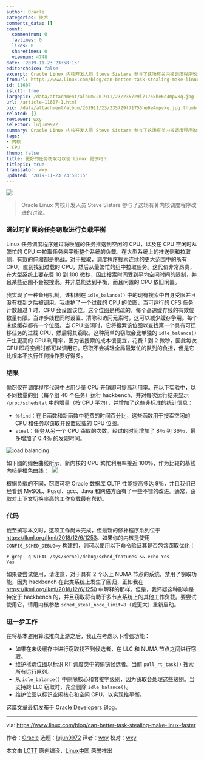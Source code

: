 ```yaml
---
author: Oracle
categories: 技术
comments_data: []
count:
  commentnum: 0
  favtimes: 0
  likes: 0
  sharetimes: 0
  viewnum: 4748
date: '2019-11-23 23:58:15'
editorchoice: false
excerpt: Oracle Linux 内核开发人员 Steve Sistare 参与了这场有关内核调度程序改进的讨论。
fromurl: https://www.linux.com/blog/can-better-task-stealing-make-linux-faster
id: 11607
islctt: true
largepic: /data/attachment/album/201911/23/235729l71755he6e4mpvkq.jpg
url: /article-11607-1.html
pic: /data/attachment/album/201911/23/235729l71755he6e4mpvkq.jpg.thumb.jpg
related: []
reviewer: wxy
selector: lujun9972
summary: Oracle Linux 内核开发人员 Steve Sistare 参与了这场有关内核调度程序改进的讨论。
tags:
- 内核
- CPU
thumb: false
title: 更好的任务窃取可以使 Linux 更快吗？
titlepic: true
translator: wxy
updated: '2019-11-23 23:58:15'
---
```


![](/data/attachment/album/201911/23/235729l71755he6e4mpvkq.jpg)



> 
> Oracle Linux 内核开发人员 Steve Sistare 参与了这场有关内核调度程序改进的讨论。
> 
> 
> 


### 通过可扩展的任务窃取进行负载平衡


Linux 任务调度程序通过将唤醒的任务推送到空闲的 CPU，以及在 CPU 空闲时从繁忙的 CPU 中拉取任务来平衡整个系统的负载。在大型系统上的推送侧和拉取侧，有效的伸缩都是挑战。对于拉取，调度程序搜索连续的更大范围中的所有 CPU，直到找到过载的 CPU，然后从最繁忙的组中拉取任务。这代价非常昂贵，在大型系统上要花费 10 到 100 微秒，因此搜索时间受到平均空闲时间的限制，并且某些范围不会被搜索。并非总能达到平衡，而且闲置的 CPU 依旧闲置。


我实现了一种备用机制，该机制在 `idle_balance()` 中的现有搜索中自身受限并且没有找到之后被调用。我维护了一个过载的 CPU 的位图，当可运行的 CFS 任务计数超过 1 时，CPU 会设置该位。这个位图是稀疏的，每个高速缓存线的有效位数量有限。当许多线程同时设置、清除和访问元素时，这可以减少缓存争用。每个末级缓存都有一个位图。当 CPU 空闲时，它将搜索该位图以查找第一个具有可迁移任务的过载 CPU，然后将其窃取。这种简单的窃取会比单独的 `idle_balance()` 产生更高的 CPU 利用率，因为该搜索的成本很便宜，花费 1 到 2 微秒，因此每次 CPU 即将空闲时都可以调用它。窃取不会减轻全局最繁忙的队列的负担，但是它比根本不执行任何操作要好得多。


### 结果


偷窃仅在调度程序代码中占用少量 CPU 开销即可提高利用率。在以下实验中，以不同数量的组（每个组 40 个任务）运行 hackbench，并对每次运行结果显示 `/proc/schedstat` 中的增量（按 CPU 平均），并增加了这些非标准的统计信息：


* `％find`：在旧函数和新函数中花费的时间百分比，这些函数用于搜索空闲的 CPU 和任务以窃取并设置过载的 CPU 位图。
* `steal`：任务从另一个 CPU 窃取的次数。经过的时间增加了 8％ 到 36％，最多增加了 0.4％ 的发现时间。


![load balancing](/data/attachment/album/201911/23/235819qjcu3i3c9av7147u.png "load balancing")


​​如下图的绿色曲线所示，新内核的 CPU 繁忙利用率接近 100％，作为比较的基线内核是橙色曲线： ​​ ![](/data/attachment/album/201911/23/235822p3d67ddozped52db.png)


根据负载的不同，窃取可将 Oracle 数据库 OLTP 性能提高多达 9％，并且我们已经看到 MySQL、Pgsql、gcc、Java 和网络方面有了一些不错的改进。通常，窃取对上下文切换率高的工作负载最有帮助。


### 代码


截至撰写本文时，这项工作尚未完成，但最新的修补程序系列位于 <https://lkml.org/lkml/2018/12/6/1253>。如果你的内核是使用 `CONFIG_SCHED_DEBUG=y` 构建的，则可以使用以下命令验证其是否包含窃取优化：



```
# grep -q STEAL /sys/kernel/debug/sched_features && echo Yes
Yes
```

如果要尝试使用，请注意，对于具有 2 个以上 NUMA 节点的系统，禁用了窃取功能，因为 hackbench 在此类系统上发生了回归，正如我在 <https://lkml.org/lkml/2018/12/6/1250> 中解释的那样。但是，我怀疑这种影响是特定于 hackbench 的，并且窃取将有助于多节点系统上的其他工作负载。要尝试使用它，请用内核参数 `sched_steal_node_limit=8`（或更大）重新启动。


### 进一步工作


在将基本盗用算法推向上游之后，我正在考虑以下增强功能：


* 如果在末级缓存中进行窃取找不到候选者，在 LLC 和 NUMA 节点之间进行窃取。
* 维护稀疏位图以标识 RT 调度类中的偷窃候选者。当前 `pull_rt_task()` 搜索所有运行队列。
* 从 `idle_balance()` 中删除核心和套接字级别，因为窃取会处理这些级别。当支持跨 LLC 窃取时，完全删除 `idle_balance()`。
* 维护位图以标识空闲核心和空闲 CPU，以实现推平衡。


这篇文章最初发布于 [Oracle Developers Blog](https://blogs.oracle.com/linux/can-better-task-stealing-make-linux-faster)。




---


via: <https://www.linux.com/blog/can-better-task-stealing-make-linux-faster>


作者：[Oracle](https://www.linux.com/author/oracle/) 选题：[lujun9972](https://github.com/lujun9972) 译者：[wxy](https://github.com/wxy) 校对：[wxy](https://github.com/wxy)


本文由 [LCTT](https://github.com/LCTT/TranslateProject) 原创编译，[Linux中国](https://linux.cn/) 荣誉推出